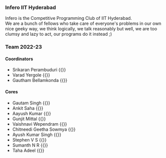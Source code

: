 ### Infero IIT Hyderabad

Infero is the Competitive Programming Club of IIT Hyderabad.   
We are a bunch of fellows who take care of everyone's problems in our own nice geeky way, we think logically, we talk reasonably but well, we are too clumsy and lazy to act, our programs do it instead ;)

### Team 2022-23

#### Coordinators
- Srikaran Perambuduri {{<cfhandle handle="srikaran_p">}}
- Varad Yergole {{<cfhandle handle="V4R4D">}}
- Gautham Bellamkonda {{<cfhandle handle="GauthamB">}}


#### Cores
- Gautam Singh {{<cfhandle handle="goats_9">}}
- Ankit Saha {{<cfhandle handle="froste09">}}
- Aayush Kumar {{<cfhandle handle="RandomBee">}}
- Gunjit Mittal {{<cfhandle handle="gunjitmittal1">}}
- Vaishnavi Wependram {{<cfhandle handle="henry25">}}
- Chitneedi Geetha Sowmya {{<cfhandle handle="project2024">}}
- Ayush Kumar Singh {{<cfhandle handle="ayush2321">}}
- Stephen V S {{<cfhandle handle="steve004">}}
- Sumanth N R {{<cfhandle handle="Sig0001">}}
- Taha Adeel {{<cfhandle handle="Taha_adeel">}}
